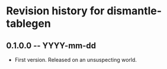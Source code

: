 # Revision history for dismantle-tablegen

## 0.1.0.0  -- YYYY-mm-dd

* First version. Released on an unsuspecting world.
